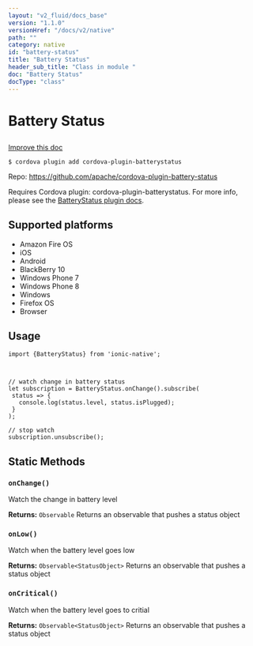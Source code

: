 ```yaml
---
layout: "v2_fluid/docs_base"
version: "1.1.0"
versionHref: "/docs/v2/native"
path: ""
category: native
id: "battery-status"
title: "Battery Status"
header_sub_title: "Class in module "
doc: "Battery Status"
docType: "class"
---
```









<h1 class="api-title">

  
  Battery Status
  

  

  

</h1>

<a class="improve-v2-docs" href='http://github.com/driftyco/ionic-native/edit/master/src/plugins/batterystatus.ts#L1'>
  Improve this doc
</a>





<!-- decorators -->


<pre><code>$ cordova plugin add cordova-plugin-batterystatus</code></pre>
<p>Repo:
  <a href="https://github.com/apache/cordova-plugin-battery-status">
    https://github.com/apache/cordova-plugin-battery-status
  </a>
</p>

<!-- description -->

<p>Requires Cordova plugin: cordova-plugin-batterystatus. For more info, please see the <a href="https://github.com/apache/cordova-plugin-battery-status">BatteryStatus plugin docs</a>.</p>


<!-- @platforms tag -->
<h2>Supported platforms</h2>

<ul>
  <li>Amazon Fire OS</li>
  
  <li>iOS</li>
  
  <li>Android</li>
  
  <li>BlackBerry 10</li>
  
  <li>Windows Phone 7</li>
  
  <li>Windows Phone 8</li>
  
  <li>Windows</li>
  
  <li>Firefox OS</li>
  
  <li>Browser</li>
  </ul>

<!-- @platforms tag end -->


<!-- @usage tag -->

<h2>Usage</h2>

<pre><code class="lang-js">import {BatteryStatus} from &#39;ionic-native&#39;;



// watch change in battery status
let subscription = BatteryStatus.onChange().subscribe(
 status =&gt; {
   console.log(status.level, status.isPlugged);
 }
);

// stop watch
subscription.unsubscribe();
</code></pre>




<!-- @property tags -->
<h2>Static Methods</h2>
<div id="onChange"></div>
<h3><code>onChange()</code>

</h3>



Watch the change in battery level






<div class="return-value" markdown="1">
  <i class="icon ion-arrow-return-left"></i>
  <b>Returns:</b> 
<code>Observable</code> Returns an observable that pushes a status object
</div>



<div id="onLow"></div>
<h3><code>onLow()</code>

</h3>



Watch when the battery level goes low






<div class="return-value" markdown="1">
  <i class="icon ion-arrow-return-left"></i>
  <b>Returns:</b> 
<code>Observable&lt;StatusObject&gt;</code> Returns an observable that pushes a status object
</div>



<div id="onCritical"></div>
<h3><code>onCritical()</code>

</h3>



Watch when the battery level goes to critial






<div class="return-value" markdown="1">
  <i class="icon ion-arrow-return-left"></i>
  <b>Returns:</b> 
<code>Observable&lt;StatusObject&gt;</code> Returns an observable that pushes a status object
</div>




<!-- methods on the class --><!-- related link --><!-- end content block -->


<!-- end body block -->

